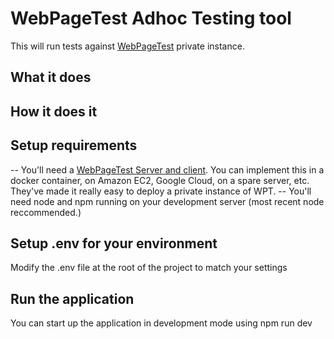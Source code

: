 # WebPageTest Adhoc Testing tool

This will run tests against [WebPageTest](https://www.webpagetest.org/) private instance.

## What it does

## How it does it

## Setup requirements

-- You'll need a [WebPageTest Server and client](https://github.com/WPO-Foundation). You can implement this in a docker container, on Amazon EC2, Google Cloud, on a spare server, etc. They've made it really easy to deploy a private instance of WPT.
-- You'll need node and npm running on your development server (most recent node reccommended.)

## Setup .env for your environment

Modify the .env file at the root of the project to match your settings

## Run the application

You can start up the application in development mode using npm run dev
